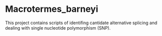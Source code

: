# Macrotermes_barneyi
This project contains scripts of identifing cantidate alternative splicing and dealing with single nucleotide polymorphism (SNP).
